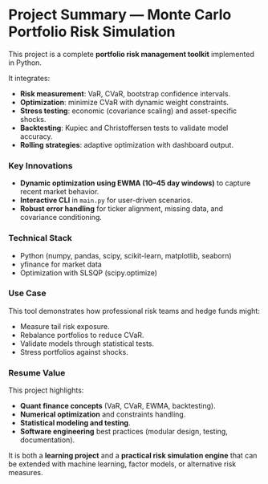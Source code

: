 # Project Summary — Monte Carlo Portfolio Risk Simulation

This project is a complete **portfolio risk management toolkit** implemented in Python.  

It integrates:
- **Risk measurement**: VaR, CVaR, bootstrap confidence intervals.  
- **Optimization**: minimize CVaR with dynamic weight constraints.  
- **Stress testing**: economic (covariance scaling) and asset-specific shocks.  
- **Backtesting**: Kupiec and Christoffersen tests to validate model accuracy.  
- **Rolling strategies**: adaptive optimization with dashboard output.  

### Key Innovations
- **Dynamic optimization using EWMA (10–45 day windows)** to capture recent market behavior.  
- **Interactive CLI** in `main.py` for user-driven scenarios.  
- **Robust error handling** for ticker alignment, missing data, and covariance conditioning.  

### Technical Stack
- Python (numpy, pandas, scipy, scikit-learn, matplotlib, seaborn)  
- yfinance for market data  
- Optimization with SLSQP (scipy.optimize)  

### Use Case
This tool demonstrates how professional risk teams and hedge funds might:
- Measure tail risk exposure.  
- Rebalance portfolios to reduce CVaR.  
- Validate models through statistical tests.  
- Stress portfolios against shocks.  

### Resume Value
This project highlights:
- **Quant finance concepts** (VaR, CVaR, EWMA, backtesting).  
- **Numerical optimization** and constraints handling.  
- **Statistical modeling and testing**.  
- **Software engineering** best practices (modular design, testing, documentation).  

It is both a **learning project** and a **practical risk simulation engine** that can be extended with machine learning, factor models, or alternative risk measures.
